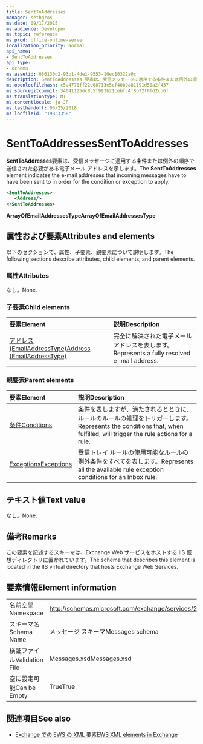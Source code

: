 ```yaml
---
title: SentToAddresses
manager: sethgros
ms.date: 09/17/2015
ms.audience: Developer
ms.topic: reference
ms.prod: office-online-server
localization_priority: Normal
api_name:
- SentToAddresses
api_type:
- schema
ms.assetid: 086130d2-93b1-4de1-9553-10ec10322a0c
description: SentToAddresses 要素は、受信メッセージに適用する条件または例外の順序で送信された必要がある電子メール アドレスを示します。
ms.openlocfilehash: c5a4770ff22e08713e5cf40b9a81191d50a2f437
ms.sourcegitcommit: 34041125dc8c5f993b21cebfc4f8b72f0fd2cb6f
ms.translationtype: MT
ms.contentlocale: ja-JP
ms.lasthandoff: 06/25/2018
ms.locfileid: "19833358"
---
```

# <a name="senttoaddresses"></a><span data-ttu-id="6d930-103">SentToAddresses</span><span class="sxs-lookup"><span data-stu-id="6d930-103">SentToAddresses</span></span>

<span data-ttu-id="6d930-104">**SentToAddresses**要素は、受信メッセージに適用する条件または例外の順序で送信された必要がある電子メール アドレスを示します。</span><span class="sxs-lookup"><span data-stu-id="6d930-104">The **SentToAddresses** element indicates the e-mail addresses that incoming messages have to have been sent to in order for the condition or exception to apply.</span></span> 
  
```XML
<SentToAddresses>
   <Address/>
</SentToAddresses>
```

 <span data-ttu-id="6d930-105">**ArrayOfEmailAddressesType**</span><span class="sxs-lookup"><span data-stu-id="6d930-105">**ArrayOfEmailAddressesType**</span></span>
## <a name="attributes-and-elements"></a><span data-ttu-id="6d930-106">属性および要素</span><span class="sxs-lookup"><span data-stu-id="6d930-106">Attributes and elements</span></span>

<span data-ttu-id="6d930-107">以下のセクションで、属性、子要素、親要素について説明します。</span><span class="sxs-lookup"><span data-stu-id="6d930-107">The following sections describe attributes, child elements, and parent elements.</span></span>
  
### <a name="attributes"></a><span data-ttu-id="6d930-108">属性</span><span class="sxs-lookup"><span data-stu-id="6d930-108">Attributes</span></span>

<span data-ttu-id="6d930-109">なし。</span><span class="sxs-lookup"><span data-stu-id="6d930-109">None.</span></span>
  
### <a name="child-elements"></a><span data-ttu-id="6d930-110">子要素</span><span class="sxs-lookup"><span data-stu-id="6d930-110">Child elements</span></span>

|<span data-ttu-id="6d930-111">**要素**</span><span class="sxs-lookup"><span data-stu-id="6d930-111">**Element**</span></span>|<span data-ttu-id="6d930-112">**説明**</span><span class="sxs-lookup"><span data-stu-id="6d930-112">**Description**</span></span>|
|:-----|:-----|
|[<span data-ttu-id="6d930-113">アドレス (EmailAddressType)</span><span class="sxs-lookup"><span data-stu-id="6d930-113">Address (EmailAddressType)</span></span>](address-emailaddresstype.md) <br/> |<span data-ttu-id="6d930-114">完全に解決された電子メール アドレスを表します。</span><span class="sxs-lookup"><span data-stu-id="6d930-114">Represents a fully resolved e-mail address.</span></span>  <br/> |
   
### <a name="parent-elements"></a><span data-ttu-id="6d930-115">親要素</span><span class="sxs-lookup"><span data-stu-id="6d930-115">Parent elements</span></span>

|<span data-ttu-id="6d930-116">**要素**</span><span class="sxs-lookup"><span data-stu-id="6d930-116">**Element**</span></span>|<span data-ttu-id="6d930-117">**説明**</span><span class="sxs-lookup"><span data-stu-id="6d930-117">**Description**</span></span>|
|:-----|:-----|
|[<span data-ttu-id="6d930-118">条件</span><span class="sxs-lookup"><span data-stu-id="6d930-118">Conditions</span></span>](conditions.md) <br/> |<span data-ttu-id="6d930-119">条件を表しますが、満たされるとときに、ルールのルールの処理をトリガーします。</span><span class="sxs-lookup"><span data-stu-id="6d930-119">Represents the conditions that, when fulfilled, will trigger the rule actions for a rule.</span></span>  <br/> |
|[<span data-ttu-id="6d930-120">Exceptions</span><span class="sxs-lookup"><span data-stu-id="6d930-120">Exceptions</span></span>](exceptions.md) <br/> |<span data-ttu-id="6d930-121">受信トレイ ルールの使用可能なルールの例外条件をすべてを表します。</span><span class="sxs-lookup"><span data-stu-id="6d930-121">Represents all the available rule exception conditions for an Inbox rule.</span></span>  <br/> |
   
## <a name="text-value"></a><span data-ttu-id="6d930-122">テキスト値</span><span class="sxs-lookup"><span data-stu-id="6d930-122">Text value</span></span>

<span data-ttu-id="6d930-123">なし。</span><span class="sxs-lookup"><span data-stu-id="6d930-123">None.</span></span>
  
## <a name="remarks"></a><span data-ttu-id="6d930-124">備考</span><span class="sxs-lookup"><span data-stu-id="6d930-124">Remarks</span></span>

<span data-ttu-id="6d930-125">この要素を記述するスキーマは、Exchange Web サービスをホストする IIS 仮想ディレクトリに置かれています。</span><span class="sxs-lookup"><span data-stu-id="6d930-125">The schema that describes this element is located in the IIS virtual directory that hosts Exchange Web Services.</span></span>
  
## <a name="element-information"></a><span data-ttu-id="6d930-126">要素情報</span><span class="sxs-lookup"><span data-stu-id="6d930-126">Element information</span></span>

|||
|:-----|:-----|
|<span data-ttu-id="6d930-127">名前空間</span><span class="sxs-lookup"><span data-stu-id="6d930-127">Namespace</span></span>  <br/> |http://schemas.microsoft.com/exchange/services/2006/messages  <br/> |
|<span data-ttu-id="6d930-128">スキーマ名</span><span class="sxs-lookup"><span data-stu-id="6d930-128">Schema Name</span></span>  <br/> |<span data-ttu-id="6d930-129">メッセージ スキーマ</span><span class="sxs-lookup"><span data-stu-id="6d930-129">Messages schema</span></span>  <br/> |
|<span data-ttu-id="6d930-130">検証ファイル</span><span class="sxs-lookup"><span data-stu-id="6d930-130">Validation File</span></span>  <br/> |<span data-ttu-id="6d930-131">Messages.xsd</span><span class="sxs-lookup"><span data-stu-id="6d930-131">Messages.xsd</span></span>  <br/> |
|<span data-ttu-id="6d930-132">空に設定可能</span><span class="sxs-lookup"><span data-stu-id="6d930-132">Can be Empty</span></span>  <br/> |<span data-ttu-id="6d930-133">True</span><span class="sxs-lookup"><span data-stu-id="6d930-133">True</span></span>  <br/> |
   
## <a name="see-also"></a><span data-ttu-id="6d930-134">関連項目</span><span class="sxs-lookup"><span data-stu-id="6d930-134">See also</span></span>



- [<span data-ttu-id="6d930-135">Exchange での EWS の XML 要素</span><span class="sxs-lookup"><span data-stu-id="6d930-135">EWS XML elements in Exchange</span></span>](ews-xml-elements-in-exchange.md)

